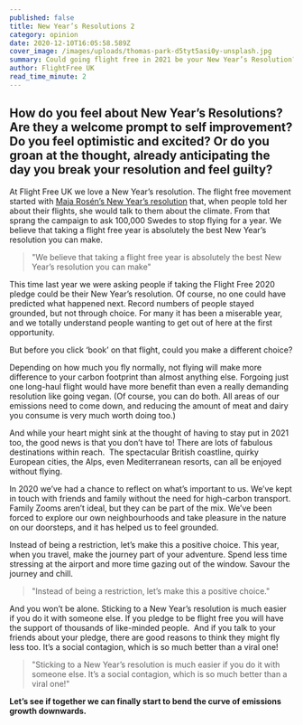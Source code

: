 ```yaml
---
published: false
title: New Year’s Resolutions 2
category: opinion
date: 2020-12-10T16:05:58.589Z
cover_image: /images/uploads/thomas-park-d5tyt5asi0y-unsplash.jpg
summary: Could going flight free in 2021 be your New Year’s Resolution?
author: FlightFree UK
read_time_minute: 2
---
```

## How do you feel about New Year’s Resolutions? Are they a welcome prompt to self improvement? Do you feel optimistic and excited? Or do you groan at the thought, already anticipating the day you break your resolution and feel guilty? 

At Flight Free UK we love a New Year’s resolution. The flight free movement started with [Maja Rosén’s New Year’s resolution](/post/podcast-series-episode-1-new-years-resolutions/) that, when people told her about their flights, she would talk to them about the climate. From that sprang the campaign to ask 100,000 Swedes to stop flying for a year. We believe that taking a flight free year is absolutely the best New Year’s resolution you can make.

> "We believe that taking a flight free year is absolutely the best New Year’s resolution you can make" 

This time last year we were asking people if taking the Flight Free 2020 pledge could be their New Year’s resolution. Of course, no one could have predicted what happened next. Record numbers of people stayed grounded, but not through choice. For many it has been a miserable year, and we totally understand people wanting to get out of here at the first opportunity.

But before you click ‘book’ on that flight, could you make a different choice?

Depending on how much you fly normally, not flying will make more difference to your carbon footprint than almost anything else. Forgoing just one long-haul flight would have more benefit than even a really demanding resolution like going vegan. (Of course, you can do both. All areas of our emissions need to come down, and reducing the amount of meat and dairy you consume is very much worth doing too.)

And while your heart might sink at the thought of having to stay put in 2021 too, the good news is that you don’t have to! There are lots of fabulous destinations within reach.  The spectacular British coastline, quirky European cities, the Alps, even Mediterranean resorts, can all be enjoyed without flying.

In 2020 we’ve had a chance to reflect on what’s important to us. We’ve kept in touch with friends and family without the need for high-carbon transport. Family Zooms aren’t ideal, but they can be part of the mix. We’ve been forced to explore our own neighbourhoods and take pleasure in the nature on our doorsteps, and it has helped us to feel grounded.

Instead of being a restriction, let’s make this a positive choice. This year, when you travel, make the journey part of your adventure. Spend less time stressing at the airport and more time gazing out of the window. Savour the journey and chill.

> "Instead of being a restriction, let’s make this a positive choice."

And you won’t be alone. Sticking to a New Year’s resolution is much easier if you do it with someone else. If you pledge to be flight free you will have the support of thousands of like-minded people.  And if you talk to your friends about your pledge, there are good reasons to think they might fly less too. It’s a social contagion, which is so much better than a viral one! 

> "Sticking to a New Year’s resolution is much easier if you do it with someone else. It’s a social contagion, which is so much better than a viral one!"

**Let’s see if together we can finally start to bend the curve of emissions growth downwards.**